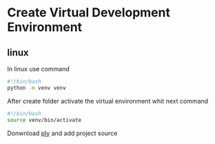 # Create Virtual Development Environment

## linux

In linux use command

```bash
#!/bin/bash
python -m venv venv
```

After create folder activate the virtual environment whit next command

```bash
#!/bin/bash
source venv/bin/activate 
```

Donwnload [ply](http://www.dabeaz.com/ply) and add project source
